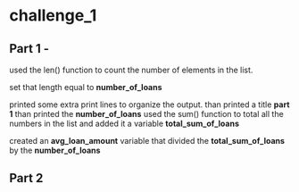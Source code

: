 # challenge_1

## Part 1 - 
used the len() function to count the number of elements in the list.

set that length equal to **number_of_loans**

printed some extra print lines to organize the output.
than printed a title **part 1**
than printed the **number_of_loans**
used the sum() function to total all the numbers in the list and added it a variable **total_sum_of_loans**

created an **avg_loan_amount** variable that divided the **total_sum_of_loans** by the **number_of_loans**

## Part 2

